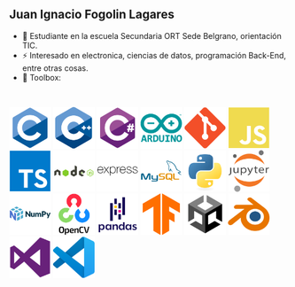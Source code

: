 ## Juan Ignacio Fogolin Lagares

- 🏫 Estudiante en la escuela Secundaria ORT Sede Belgrano, orientación TIC.
- ⚡ Interesado en electronica, ciencias de datos, programación Back-End, entre otras cosas.
- 🧰 Toolbox:
<br>
<p>
<img src=https://github.com/devicons/devicon/blob/master/icons/c/c-original.svg width=75 height=auto>
<img src=https://github.com/devicons/devicon/blob/master/icons/cplusplus/cplusplus-original.svg width=75 height=auto>
<img src=https://github.com/devicons/devicon/blob/master/icons/csharp/csharp-original.svg width=75 height=auto>
<img src=https://github.com/devicons/devicon/blob/master/icons/arduino/arduino-original-wordmark.svg height=75 width=auto>
<img src=https://github.com/devicons/devicon/blob/master/icons/git/git-plain.svg width=75 height=auto>
<img src=https://github.com/devicons/devicon/blob/master/icons/javascript/javascript-plain.svg width=75 height=auto>
<img src=https://github.com/devicons/devicon/blob/master/icons/typescript/typescript-original.svg width=75 height=auto>
<img src=https://github.com/devicons/devicon/blob/master/icons/nodejs/nodejs-original-wordmark.svg width=75 height=auto>
<img src=https://github.com/devicons/devicon/blob/master/icons/express/express-original-wordmark.svg width=75 height=auto>
<img src=https://github.com/devicons/devicon/blob/master/icons/mysql/mysql-original-wordmark.svg width=75 height=auto>
<img src=https://github.com/devicons/devicon/blob/master/icons/python/python-original.svg width=75 height=auto>
<img src=https://github.com/devicons/devicon/blob/master/icons/jupyter/jupyter-original-wordmark.svg width=75 height=auto>
<img src=https://github.com/devicons/devicon/blob/master/icons/numpy/numpy-original-wordmark.svg width=75 height=auto>
<img src=https://github.com/devicons/devicon/blob/master/icons/opencv/opencv-original-wordmark.svg width=75 height=auto>
<img src=https://github.com/devicons/devicon/blob/master/icons/pandas/pandas-original-wordmark.svg width=75 height=auto>
<img src=https://github.com/devicons/devicon/blob/master/icons/tensorflow/tensorflow-original.svg width=75 height=auto>
<img src=https://github.com/devicons/devicon/blob/master/icons/unity/unity-original.svg width=75 height=auto>
<img src=https://github.com/devicons/devicon/blob/master/icons/blender/blender-original.svg width=75 height=auto>
<img src=https://github.com/devicons/devicon/blob/master/icons/visualstudio/visualstudio-plain.svg width=75 height=auto>
<img src=https://github.com/devicons/devicon/blob/master/icons/vscode/vscode-original.svg width=75 height=auto>
</p>
